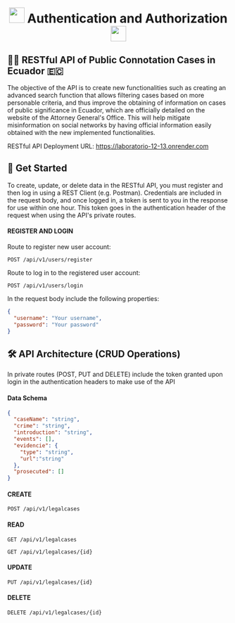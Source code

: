 <h1 align="center"><img src="https://github.com/JohnMata0427/Laboratorio-12-13/assets/150484680/bfb548e6-b88e-4a4b-a356-42fe727eeb0b" height="35px"> Authentication and Authorization <img src="https://github.com/JohnMata0427/Laboratorio-12-13/assets/150484680/bfb548e6-b88e-4a4b-a356-42fe727eeb0b" height="35px"></h1>

## 👨‍⚖️ RESTful API of Public Connotation Cases in Ecuador 🇪🇨

The objective of the API is to create new functionalities such as creating an advanced search function that allows filtering cases based on more personable criteria, and thus improve the obtaining of information on cases of public significance in Ecuador, which are officially detailed on the website of the Attorney General's Office. This will help mitigate misinformation on social networks by having official information easily obtained with the new implemented functionalities.

RESTful API Deployment URL: https://laboratorio-12-13.onrender.com

## 🚀 Get Started

To create, update, or delete data in the RESTful API, you must register and then log in using a REST Client (e.g. Postman). Credentials are included in the request body, and once logged in, a token is sent to you in the response for use within one hour. This token goes in the authentication header of the request when using the API's private routes.

#### REGISTER AND LOGIN

Route to register new user account:

```http
POST /api/v1/users/register
```

Route to log in to the registered user account:

```http
POST /api/v1/users/login
```

In the request body include the following properties:

```json
{
  "username": "Your username",
  "password": "Your password"
}
```

## 🛠️ API Architecture (CRUD Operations)

In private routes (POST, PUT and DELETE) include the token granted upon login in the authentication headers to make use of the API

#### Data Schema

```json
{
  "caseName": "string",
  "crime": "string",
  "introduction": "string",
  "events": [],
  "evidencie": {
    "type": "string",
    "url":"string"
  },
  "prosecuted": []
}
```

#### CREATE

```http
POST /api/v1/legalcases
```

#### READ

```http
GET /api/v1/legalcases
```

```http
GET /api/v1/legalcases/{id}
```

#### UPDATE

```http
PUT /api/v1/legalcases/{id}
```

#### DELETE

```http
DELETE /api/v1/legalcases/{id}
```
